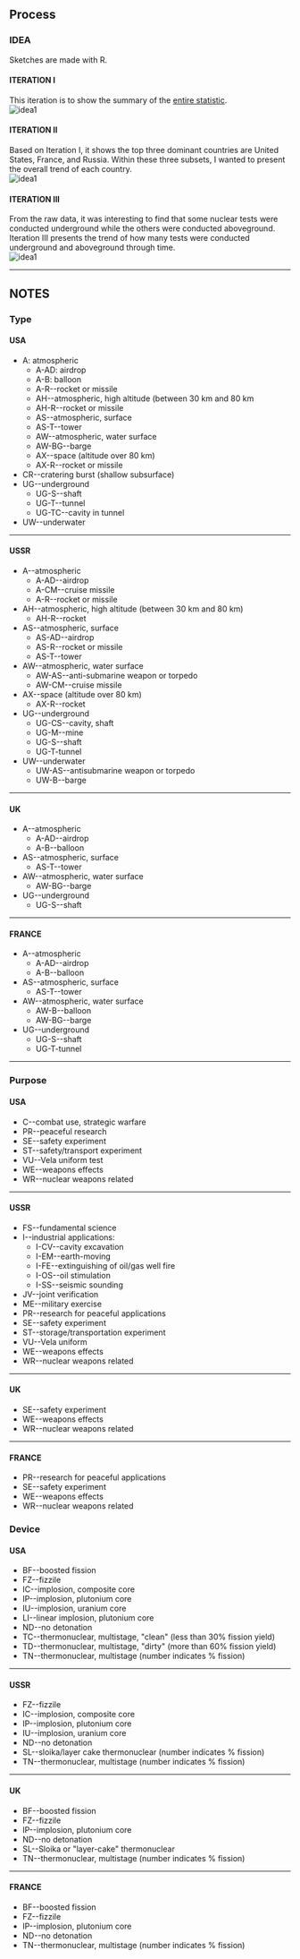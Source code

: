 ## Process

### IDEA
Sketches are made with R.
#### ITERATION I
This iteration is to show the summary of the [entire statistic](https://docs.google.com/spreadsheets/d/1i97Uo1Rt5T6i1D2ruDZ2vsC31fs9SWoyI9F7kyzH1dA/edit#gid=1884522291). <br />
![idea1](https://github.com/yiranni/dvia-2019/blob/master/2.mapping-quantities/process/img/idea1.png)
#### ITERATION II
Based on Iteration I, it shows the top three dominant countries are United States, France, and Russia. Within these three subsets, I wanted to present the overall trend of each country. <br />
![idea1](https://github.com/yiranni/dvia-2019/blob/master/2.mapping-quantities/process/img/idea2.png)
#### ITERATION III
From the raw data, it was interesting to find that some nuclear tests were conducted underground while the others were conducted aboveground. Iteration III presents the trend of how many tests were conducted underground and aboveground through time. <br />
![idea1](https://github.com/yiranni/dvia-2019/blob/master/2.mapping-quantities/process/img/idea3.png)
****************

## NOTES
### Type 
#### USA
- A: atmospheric
    - A-AD: airdrop
    - A-B: balloon
    - A-R--rocket or missile
    - AH--atmospheric, high altitude (between 30 km and 80 km
    - AH-R--rocket or missile
    - AS--atmospheric, surface
    - AS-T--tower
    - AW--atmospheric, water surface
    - AW-BG--barge
    - AX--space (altitude over 80 km)
    - AX-R--rocket or missile
- CR--cratering burst (shallow subsurface)
- UG--underground
    - UG-S--shaft
    - UG-T--tunnel
    - UG-TC--cavity in tunnel
- UW--underwater
************
#### USSR
- A--atmospheric
    - A-AD--airdrop
    - A-CM--cruise missile
    - A-R--rocket or missile
- AH--atmospheric, high altitude (between 30 km and 80 km)
    - AH-R--rocket
- AS--atmospheric, surface
    - AS-AD--airdrop
    - AS-R--rocket or missile
    - AS-T--tower
- AW--atmospheric, water surface
    - AW-AS--anti-submarine weapon or torpedo
    - AW-CM--cruise missile
- AX--space (altitude over 80 km)
    - AX-R--rocket
- UG--underground
    - UG-CS--cavity, shaft
    - UG-M--mine
    - UG-S--shaft
    - UG-T-tunnel
- UW--underwater
    - UW-AS--antisubmarine weapon or torpedo
    - UW-B--barge
**************
#### UK
- A--atmospheric
    - A-AD--airdrop
    - A-B--balloon
- AS--atmospheric, surface
    - AS-T--tower
- AW--atmospheric, water surface
    - AW-BG--barge
- UG--underground
    - UG-S--shaft
*********
#### FRANCE
- A--atmospheric
    - A-AD--airdrop
    - A-B--balloon
- AS--atmospheric, surface
    - AS-T--tower
- AW--atmospheric, water surface
    - AW-B--balloon
    - AW-BG--barge
- UG--underground
    - UG-S--shaft
    - UG-T-tunnel
**************


### Purpose
#### USA
- C--combat use, strategic warfare
- PR--peaceful research
- SE--safety experiment
- ST--safety/transport experiment
- VU--Vela uniform test
- WE--weapons effects
- WR--nuclear weapons related
**************
#### USSR
- FS--fundamental science
- I--industrial applications:
    - I-CV--cavity excavation
    - I-EM--earth-moving
    - I-FE--extinguishing of oil/gas well fire
    - I-OS--oil stimulation
    - I-SS--seismic sounding
- JV--joint verification
- ME--military exercise
- PR--research for peaceful applications
- SE--safety experiment
- ST--storage/transportation experiment
- VU--Vela uniform
- WE--weapons effects
- WR--nuclear weapons related

*****************
#### UK
- SE--safety experiment
- WE--weapons effects
- WR--nuclear weapons related
**********************
#### FRANCE
- PR--research for peaceful applications
- SE--safety experiment
- WE--weapons effects
- WR--nuclear weapons related





### Device
#### USA
- BF--boosted fission
- FZ--fizzile
- IC--implosion, composite core
- IP--implosion, plutonium core
- IU--implosion, uranium core
- LI--linear implosion, plutonium core
- ND--no detonation
- TC--thermonuclear, multistage, "clean" (less than 30% fission yield)
- TD--thermonuclear, multistage, "dirty" (more than 60% fission yield)
- TN--thermonuclear, multistage (number indicates % fission)
****************
#### USSR
- FZ--fizzile
- IC--implosion, composite core
- IP--implosion, plutonium core
- IU--implosion, uranium core
- ND--no detonation
- SL--sloika/layer cake thermonuclear (number indicates % fission)
- TN--thermonuclear, multistage (number indicates % fission)
****************
#### UK
- BF--boosted fission
- FZ--fizzile
- IP--implosion, plutonium core
- ND--no detonation
- SL--Sloika or "layer-cake" thermonuclear
- TN--thermonuclear, multistage (number indicates % fission)
******************
#### FRANCE
- BF--boosted fission
- FZ--fizzile
- IP--implosion, plutonium core
- ND--no detonation
- TN--thermonuclear, multistage (number indicates % fission)


